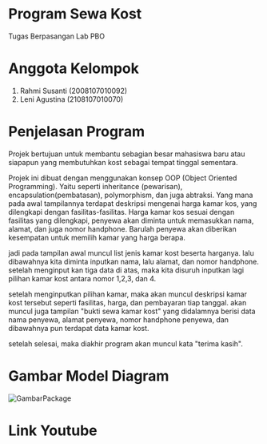 # Program Sewa Kost
Tugas Berpasangan Lab PBO

# Anggota Kelompok
1. Rahmi Susanti (2008107010092)
2. Leni Agustina (2108107010070)

# Penjelasan Program

Projek bertujuan untuk membantu sebagian besar mahasiswa baru atau siapapun yang membutuhkan kost sebagai tempat tinggal sementara.

Projek ini dibuat dengan menggunakan konsep OOP (Object Oriented Programming). Yaitu seperti inheritance (pewarisan), encapsulation(pembatasan), polymorphism, dan juga abtraksi. Yang mana pada awal tampilannya terdapat deskripsi mengenai harga kamar kos, yang dilengkapi dengan fasilitas-fasilitas. Harga kamar kos sesuai dengan fasilitas yang dilengkapi, penyewa akan diminta untuk memasukkan nama, alamat, dan juga nomor handphone. Barulah penyewa akan diberikan kesempatan untuk memilih kamar yang harga berapa.

jadi pada tampilan awal muncul list jenis kamar kost beserta harganya.
lalu dibawahnya kita diminta inputkan nama, lalu alamat, dan nomor handphone.
setelah menginput kan tiga data di atas, maka kita disuruh inputkan lagi 
pilihan kamar kost antara nomor 1,2,3, dan 4.

setelah menginputkan pilihan kamar, maka akan muncul deskripsi kamar kost
tersebut seperti fasilitas, harga, dan pembayaran tiap tanggal.
akan muncul juga tampilan "bukti sewa kamar kost" yang didalamnya berisi data
nama penyewa, alamat penyewa, nomor handphone penyewa, dan dibawahnya pun 
terdapat data kamar kost. 

setelah selesai, maka diakhir program akan muncul kata "terima kasih".

# Gambar Model Diagram
![GambarPackage](https://user-images.githubusercontent.com/81910399/200840026-dd6538ac-a0bd-4302-9d9d-9655ef566da5.PNG)




# Link Youtube
